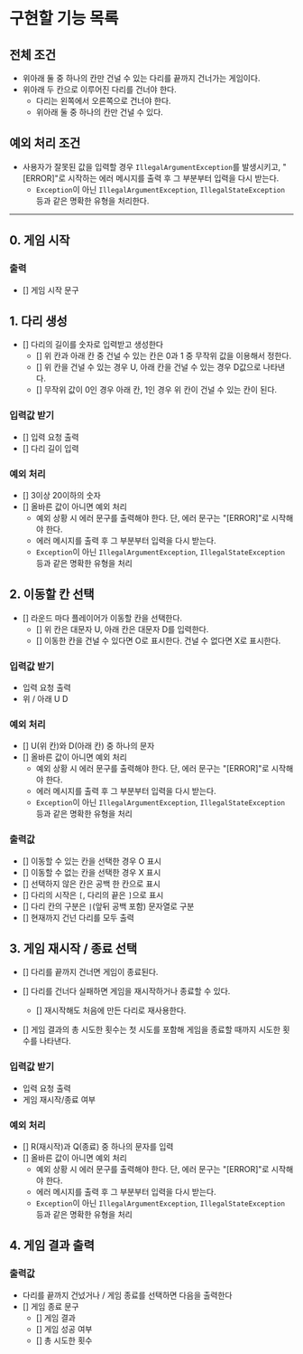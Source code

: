 # 구현할 기능 목록

## 전체 조건
- 위아래 둘 중 하나의 칸만 건널 수 있는 다리를 끝까지 건너가는 게임이다.
- 위아래 두 칸으로 이루어진 다리를 건너야 한다.
  - 다리는 왼쪽에서 오른쪽으로 건너야 한다.
  - 위아래 둘 중 하나의 칸만 건널 수 있다.

## 예외 처리 조건
- 사용자가 잘못된 값을 입력할 경우 `IllegalArgumentException`를 발생시키고, "[ERROR]"로 시작하는 에러 메시지를 출력 후 그 부분부터 입력을 다시 받는다.
  - `Exception`이 아닌 `IllegalArgumentException`, `IllegalStateException` 등과 같은 명확한 유형을 처리한다.

---

## 0. 게임 시작
### 출력
- [] 게임 시작 문구


## 1. 다리 생성
- [] 다리의 길이를 숫자로 입력받고 생성한다
  - [] 위 칸과 아래 칸 중 건널 수 있는 칸은 0과 1 중 무작위 값을 이용해서 정한다.
  - [] 위 칸을 건널 수 있는 경우 U, 아래 칸을 건널 수 있는 경우 D값으로 나타낸다.
  - [] 무작위 값이 0인 경우 아래 칸, 1인 경우 위 칸이 건널 수 있는 칸이 된다.
### 입력값 받기
- [] 입력 요청 출력
- [] 다리 길이 입력
### 예외 처리
- [] 3이상 20이하의 숫자
- [] 올바른 값이 아니면 예외 처리
  - 예외 상황 시 에러 문구를 출력해야 한다. 단, 에러 문구는 "[ERROR]"로 시작해야 한다.
  - 에러 메시지를 출력 후 그 부분부터 입력을 다시 받는다.
  - `Exception`이 아닌 `IllegalArgumentException`, `IllegalStateException` 등과 같은 명확한 유형을 처리


## 2. 이동할 칸 선택
- [] 라운드 마다 플레이어가 이동할 칸을 선택한다.
  - [] 위 칸은 대문자 U, 아래 칸은 대문자 D를 입력한다.
  - [] 이동한 칸을 건널 수 있다면 O로 표시한다. 건널 수 없다면 X로 표시한다.
### 입력값 받기
- 입력 요청 출력
- 위 / 아래 U D
### 예외 처리
- [] U(위 칸)와 D(아래 칸) 중 하나의 문자
- [] 올바른 값이 아니면 예외 처리
  - 예외 상황 시 에러 문구를 출력해야 한다. 단, 에러 문구는 "[ERROR]"로 시작해야 한다.
  - 에러 메시지를 출력 후 그 부분부터 입력을 다시 받는다.
  - `Exception`이 아닌 `IllegalArgumentException`, `IllegalStateException` 등과 같은 명확한 유형을 처리
### 출력값
- [] 이동할 수 있는 칸을 선택한 경우 O 표시
- [] 이동할 수 없는 칸을 선택한 경우 X 표시
- [] 선택하지 않은 칸은 공백 한 칸으로 표시
- [] 다리의 시작은 `[`, 다리의 끝은 `]`으로 표시
- [] 다리 칸의 구분은 ` | `(앞뒤 공백 포함) 문자열로 구분
- [] 현재까지 건넌 다리를 모두 출력


## 3. 게임 재시작 / 종료 선택
- [] 다리를 끝까지 건너면 게임이 종료된다.

- [] 다리를 건너다 실패하면 게임을 재시작하거나 종료할 수 있다.
    - [] 재시작해도 처음에 만든 다리로 재사용한다.

- [] 게임 결과의 총 시도한 횟수는 첫 시도를 포함해 게임을 종료할 때까지 시도한 횟수를 나타낸다.
### 입력값 받기
- 입력 요청 출력
- 게임 재시작/종료 여부
### 예외 처리
- [] R(재시작)과 Q(종료) 중 하나의 문자를 입력
- [] 올바른 값이 아니면 예외 처리
  - 예외 상황 시 에러 문구를 출력해야 한다. 단, 에러 문구는 "[ERROR]"로 시작해야 한다.
  - 에러 메시지를 출력 후 그 부분부터 입력을 다시 받는다.
  - `Exception`이 아닌 `IllegalArgumentException`, `IllegalStateException` 등과 같은 명확한 유형을 처리


## 4. 게임 결과 출력
### 출력값
- 다리를 끝까지 건넜거나 / 게임 종료를 선택하면 다음을 출력한다
- [] 게임 종료 문구
  - [] 게임 결과
  - [] 게임 성공 여부
  - [] 총 시도한 횟수
